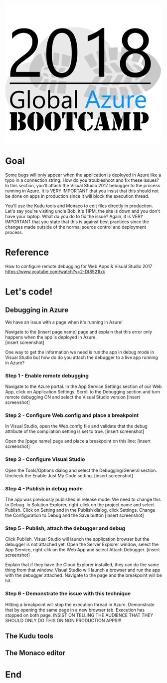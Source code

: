 ![gablogo][gablogo]
# Goal
Some bugs will only appear when the application is deployed in Azure like a typo in a connection string.  How do you troubleshoot and fix these issues?  In this section, you'll attach the Visual Studio 2017 bebugger to the process running in Azure.  It is VERY IMPORTANT that you insist that this should not be done on apps in production since it will block the execution thread.

You'll use the Kudu tools and Monaco to edit files directly in production.  Let's say you're visiting uncle Bob, it's 11PM, the site is down and you don't have your laptop.  What do you do to fix the issue?  Again, it is VERY IMPORTANT that you state that this is against best practices since the changes made outside of the normal source control and deployment process.

# Reference
How to configure remote debugging for Web Apps & Visual Studio 2017
https://www.youtube.com/watch?v=2-Dt8521Ixk

# Let's code!
## Debugging in Azure
We have an issue with a page when it's running in Azure!

Navigate to the [insert page name] page and explain that this error only happens when the app is deployed in Azure.  
[insert screenshot]

One way to get the information we need is run the app in debug mode in Visual Studio but how do do you attach the debugger to a live app running in Azure?

### Step 1 - Enable remote debugging
Navigate to the Azure portal.  In the App Service Settings section of our Web App, click on Application Settings.  Scroll to the Debugging section and turn remote debugging ON and select the Visual Studio version
[insert screenshot]

### Step 2 - Configure Web.config and place a breakpoint
In Visual Studio, open the Web.config file and validate that the debug attribute of the compilation setting is set to true.
[insert screenshot]

Open the [page name] page and place a breakpoint on this line:
[insert screenshot]

### Step 3 - Configure Visual Studio
Open the Tools/Options dialog and select the Debugging/General section.  Uncheck the Enable Just My Code setting.
[insert screenshot]

### Step 4 - Publish in debug mode
The app was previously published in release mode.  We need to change this to Debug.  In Solution Explorer, right-click on the project name and select Publish.  Click on Setting and in the Publish dialog, click Settings.  Change the Configuration to Debug and the Save button
[insert screenshot]

### Step 5 - Publish, attach the debugger and debug
Click Publish.  Visual Studio will launch the application browser but the debugger is not attached yet.  Open the Server Explorer window, select the App Service, right-clik on the Web App and select Attach Debugger.
[insert screenshot]

Explain that if they have the Cloud Explorer installed, they can do the same thing from that window.  Visual Studio will launch a browser and run the app with the debugger attached.  Navigate to the page and the breakpoint will be hit.

### Step 6 - Demonstrate the issue with this technique
Hitting a breakpoint will stop the execution thread in Azure.  Demonstrate that by opening the same page in a new browser tab.  Execution has stopped on both page.  INSIST ON TELLING THE AUDIENCE THAT THEY SHOULD ONLY DO THIS ON NON PRODUCTION APPS!!!


## The Kudu tools

## The Monaco editor

# End


[gablogo]: ../media/logo-2018-500x444.png "Global Azure Bootcamp logo"

